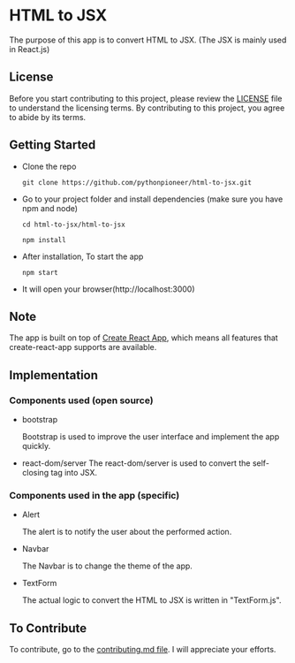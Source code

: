 # HTML to JSX

The purpose of this app is to convert HTML to JSX. (The JSX is mainly used in React.js)

## License

Before you start contributing to this project, please review the [LICENSE](https://github.com/pythonpioneer/html-to-jsx/blob/jsx-converter/LICENSE) file to understand the licensing terms. By contributing to this project, you agree to abide by its terms.

## Getting Started

- Clone the repo

      git clone https://github.com/pythonpioneer/html-to-jsx.git

- Go to your project folder and install dependencies (make sure you have npm and node)

  ```
  cd html-to-jsx/html-to-jsx
  ```
  ```
  npm install
  ```

- After installation, To start the app

      npm start

- It will open your browser(http://localhost:3000)

## Note

The app is built on top of [Create React App](https://github.com/facebook/create-react-app), which means all features that create-react-app supports are available.

## Implementation

### Components used (open source)

- bootstrap

    Bootstrap is used to improve the user interface and implement the app quickly.

- react-dom/server
    The react-dom/server is used to convert the self-closing tag into JSX.

### Components used in the app (specific)

- Alert

    The alert is to notify the user about the performed action.
  
- Navbar

    The Navbar is to change the theme of the app.
  
- TextForm

    The actual logic to convert the HTML to JSX is written in "TextForm.js".

## To Contribute

To contribute, go to the [contributing.md file](https://github.com/pythonpioneer/pythonpioneer/blob/main/guidelines/CONTRIBUTING.md). I will appreciate your efforts.
